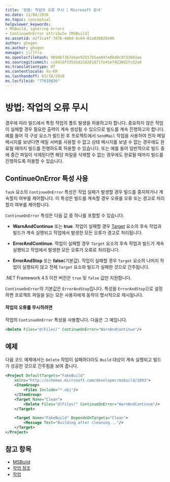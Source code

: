 ```yaml
---
title: '방법: 작업의 오류 무시 | Microsoft 문서'
ms.date: 11/04/2016
ms.topic: conceptual
helpviewer_keywords:
- MSBuild, ignoring errors
- ContinueOnError attribute [MSBuild]
ms.assetid: e2f1ca4f-787b-44bd-bc64-81a036025e96
author: ghogen
ms.author: ghogen
manager: jillfra
ms.openlocfilehash: 9899b7367e6ae9255755ae04fe06d8c8733043ae
ms.sourcegitcommit: cc841df335d1d22d281871fe41e74238d2fc52a6
ms.translationtype: HT
ms.contentlocale: ko-KR
ms.lasthandoff: 03/18/2020
ms.locfileid: "77633826"
---
```

# <a name="how-to-ignore-errors-in-tasks"></a>방법: 작업의 오류 무시

경우에 따라 빌드에서 특정 작업의 폴트 발생을 허용하고자 합니다. 중요하지 않은 작업이 실패할 경우 필요한 출력이 계속 생성될 수 있으므로 빌드를 계속 진행하고자 합니다. 예를 들어 각 구성 요소가 빌드된 후 프로젝트에서 `SendMail` 작업을 사용하여 전자 메일 메시지를 보낸다면 메일 서버를 사용할 수 없고 상태 메시지를 보낼 수 없는 경우에도 완료될 때까지 빌드를 진행하도록 허용할 수 있습니다. 또는 예를 들어 일반적으로 빌드 중에 중간 파일이 삭제된다면 해당 파일을 삭제할 수 없는 경우에도 완료될 때까지 빌드를 진행하도록 허용할 수 있습니다.

## <a name="use-the-continueonerror-attribute"></a>ContinueOnError 특성 사용

`Task` 요소의 `ContinueOnError` 특성은 작업 실패가 발생할 경우 빌드를 중지하거나 계속할지 여부를 제어합니다. 이 특성은 빌드를 계속할 경우 오류를 오류 또는 경고로 처리할지 여부를 제어합니다.

`ContinueOnError` 특성은 다음 값 중 하나를 포함할 수 있습니다.

- **WarnAndContinue** 또는 **true**. 작업이 실패할 경우 [Target](../msbuild/target-element-msbuild.md) 요소의 후속 작업과 빌드가 계속 실행되고 작업에서 발생한 모든 오류가 경고로 처리됩니다.

- **ErrorAndContinue**. 작업이 실패할 경우 `Target` 요소의 후속 작업과 빌드가 계속 실행되고 작업에서 발생한 모든 오류가 오류로 처리됩니다.

- **ErrorAndStop** 또는 **false**(기본값). 작업이 실패할 경우 `Target` 요소의 나머지 작업이 실행되지 않고 전체 `Target` 요소와 빌드가 실패한 것으로 간주됩니다.

.NET Framework 4.5 이전 버전은 `true` 및 `false` 값만 지원합니다.

`ContinueOnError`의 기본값은 `ErrorAndStop`입니다. 특성을 `ErrorAndStop`으로 설정하면 프로젝트 파일을 읽는 모든 사용자에게 동작이 명시적으로 제시됩니다.

#### <a name="to-ignore-an-error-in-a-task"></a>작업의 오류를 무시하려면

작업의 `ContinueOnError` 특성을 사용합니다. 다음은 그 예입니다.

```xml
<Delete Files="@(Files)" ContinueOnError="WarnAndContinue"/>
```

## <a name="example"></a>예제

다음 코드 예제에서는 `Delete` 작업이 실패하더라도 `Build` 대상이 계속 실행되고 빌드가 성공한 것으로 간주됨을 보여 줍니다.

```xml
<Project DefaultTargets="FakeBuild"
    xmlns="http://schemas.microsoft.com/developer/msbuild/2003">
    <ItemGroup>
        <Files Include="*.obj"/>
    </ItemGroup>
    <Target Name="Clean">
        <Delete Files="@(Files)" ContinueOnError="WarnAndContinue"/>
    </Target>

    <Target Name="FakeBuild" DependsOnTargets="Clean">
        <Message Text="Building after cleaning..."/>
    </Target>
</Project>
```

## <a name="see-also"></a>참고 항목

- [MSBuild](../msbuild/msbuild.md)
- [작업 참조](../msbuild/msbuild-task-reference.md)
- [작업](../msbuild/msbuild-tasks.md)
